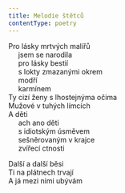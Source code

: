 ```yaml
---
title: Melodie štětců
contentType: poetry
---
```


<section>

Pro lásky mrtvých malířů  
     jsem se narodila  
     pro lásky bestií  
     s lokty zmazanými okrem  
     modří  
     karmínem  
Ty cizí ženy s lhostejnýma očima  
Mužové v tuhých límcích  
A děti  
     ach ano děti  
     s idiotským úsměvem  
     sešněrovaným v krajce  
     zvířecí ctnosti

Další a další běsi  
Ti na plátnech trvají  
A já mezi nimi ubývám

</section>
